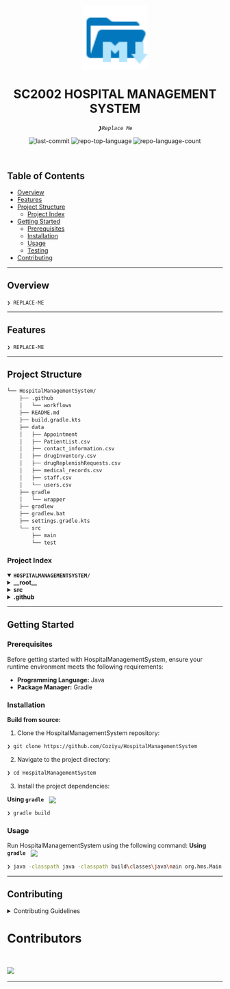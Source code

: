 <p align="center">
    <img src="https://raw.githubusercontent.com/PKief/vscode-material-icon-theme/ec559a9f6bfd399b82bb44393651661b08aaf7ba/icons/folder-markdown-open.svg" align="center" width="30%">
</p>
<p align="center"><h1 align="center">SC2002 HOSPITAL MANAGEMENT SYSTEM</h1></p>
<p align="center">
	<em><code>❯Replace Me</code></em>
</p>
<p align="center">
	<img src="https://img.shields.io/github/last-commit/Coziyu/HospitalManagementSystem?style=default&logo=git&logoColor=white&color=0080ff" alt="last-commit">
	<img src="https://img.shields.io/github/languages/top/Coziyu/HospitalManagementSystem?style=default&color=0080ff" alt="repo-top-language">
	<img src="https://img.shields.io/github/languages/count/Coziyu/HospitalManagementSystem?style=default&color=0080ff" alt="repo-language-count">
</p>
<p align="center"><!-- default option, no dependency badges. -->
</p>
<p align="center">
	<!-- default option, no dependency badges. -->
</p>
<br>

##  Table of Contents

- [ Overview](#-overview)
- [ Features](#-features)
- [ Project Structure](#-project-structure)
    - [ Project Index](#-project-index)
- [ Getting Started](#-getting-started)
    - [ Prerequisites](#-prerequisites)
    - [ Installation](#-installation)
    - [ Usage](#-usage)
    - [ Testing](#-testing)
- [ Contributing](#-contributing)

---

##  Overview

<code>❯ REPLACE-ME</code>

---

##  Features

<code>❯ REPLACE-ME</code>

---

##  Project Structure

```sh
└── HospitalManagementSystem/
    ├── .github
    │   └── workflows
    ├── README.md
    ├── build.gradle.kts
    ├── data
    │   ├── Appointment
    │   ├── PatientList.csv
    │   ├── contact_information.csv
    │   ├── drugInventory.csv
    │   ├── drugReplenishRequests.csv
    │   ├── medical_records.csv
    │   ├── staff.csv
    │   └── users.csv
    ├── gradle
    │   └── wrapper
    ├── gradlew
    ├── gradlew.bat
    ├── settings.gradle.kts
    └── src
        ├── main
        └── test
```


###  Project Index
<details open>
	<summary><b><code>HOSPITALMANAGEMENTSYSTEM/</code></b></summary>
	<details> <!-- __root__ Submodule -->
		<summary><b>__root__</b></summary>
		<blockquote>
			<table>
			<tr>
				<td><b><a href='https://github.com/Coziyu/HospitalManagementSystem/blob/master/settings.gradle.kts'>settings.gradle.kts</a></b></td>
				<td><code>❯ REPLACE-ME</code></td>
			</tr>
			<tr>
				<td><b><a href='https://github.com/Coziyu/HospitalManagementSystem/blob/master/build.gradle.kts'>build.gradle.kts</a></b></td>
				<td><code>❯ REPLACE-ME</code></td>
			</tr>
			<tr>
				<td><b><a href='https://github.com/Coziyu/HospitalManagementSystem/blob/master/gradlew.bat'>gradlew.bat</a></b></td>
				<td><code>❯ REPLACE-ME</code></td>
			</tr>
			</table>
		</blockquote>
	</details>
	<details> <!-- src Submodule -->
		<summary><b>src</b></summary>
		<blockquote>
			<details>
				<summary><b>test</b></summary>
				<blockquote>
					<details>
						<summary><b>java</b></summary>
						<blockquote>
							<details>
								<summary><b>org</b></summary>
								<blockquote>
									<details>
										<summary><b>hms</b></summary>
										<blockquote>
											<details>
												<summary><b>services</b></summary>
												<blockquote>
													<details>
														<summary><b>storage</b></summary>
														<blockquote>
															<table>
															<tr>
																<td><b><a href='https://github.com/Coziyu/HospitalManagementSystem/blob/master/src/test/java/org/hms/services/storage/StorageServiceTest.java'>StorageServiceTest.java</a></b></td>
																<td><code>❯ REPLACE-ME</code></td>
															</tr>
															</table>
														</blockquote>
													</details>
													<details>
														<summary><b>drugdispensary</b></summary>
														<blockquote>
															<table>
															<tr>
																<td><b><a href='https://github.com/Coziyu/HospitalManagementSystem/blob/master/src/test/java/org/hms/services/drugdispensary/DrugReplenishRequestTableTest.java'>DrugReplenishRequestTableTest.java</a></b></td>
																<td><code>❯ REPLACE-ME</code></td>
															</tr>
															<tr>
																<td><b><a href='https://github.com/Coziyu/HospitalManagementSystem/blob/master/src/test/java/org/hms/services/drugdispensary/DrugDispenseRequestTest.java'>DrugDispenseRequestTest.java</a></b></td>
																<td><code>❯ REPLACE-ME</code></td>
															</tr>
															<tr>
																<td><b><a href='https://github.com/Coziyu/HospitalManagementSystem/blob/master/src/test/java/org/hms/services/drugdispensary/DrugDispensaryServiceTest.java'>DrugDispensaryServiceTest.java</a></b></td>
																<td><code>❯ REPLACE-ME</code></td>
															</tr>
															<tr>
																<td><b><a href='https://github.com/Coziyu/HospitalManagementSystem/blob/master/src/test/java/org/hms/services/drugdispensary/DrugReplenishRequestTest.java'>DrugReplenishRequestTest.java</a></b></td>
																<td><code>❯ REPLACE-ME</code></td>
															</tr>
															</table>
														</blockquote>
													</details>
													<details>
														<summary><b>medicalrecord</b></summary>
														<blockquote>
															<table>
															<tr>
																<td><b><a href='https://github.com/Coziyu/HospitalManagementSystem/blob/master/src/test/java/org/hms/services/medicalrecord/MedicalRecordTest.java'>MedicalRecordTest.java</a></b></td>
																<td><code>❯ REPLACE-ME</code></td>
															</tr>
															<tr>
																<td><b><a href='https://github.com/Coziyu/HospitalManagementSystem/blob/master/src/test/java/org/hms/services/medicalrecord/PatientParticularsTest.java'>PatientParticularsTest.java</a></b></td>
																<td><code>❯ REPLACE-ME</code></td>
															</tr>
															<tr>
																<td><b><a href='https://github.com/Coziyu/HospitalManagementSystem/blob/master/src/test/java/org/hms/services/medicalrecord/MedicalRecordServiceTest.java'>MedicalRecordServiceTest.java</a></b></td>
																<td><code>❯ REPLACE-ME</code></td>
															</tr>
															<tr>
																<td><b><a href='https://github.com/Coziyu/HospitalManagementSystem/blob/master/src/test/java/org/hms/services/medicalrecord/PatientTableTest.java'>PatientTableTest.java</a></b></td>
																<td><code>❯ REPLACE-ME</code></td>
															</tr>
															</table>
														</blockquote>
													</details>
													<details>
														<summary><b>staffmanagement</b></summary>
														<blockquote>
															<table>
															<tr>
																<td><b><a href='https://github.com/Coziyu/HospitalManagementSystem/blob/master/src/test/java/org/hms/services/staffmanagement/StaffManagementServiceTest.java'>StaffManagementServiceTest.java</a></b></td>
																<td><code>❯ REPLACE-ME</code></td>
															</tr>
															</table>
														</blockquote>
													</details>
												</blockquote>
											</details>
										</blockquote>
									</details>
								</blockquote>
							</details>
						</blockquote>
					</details>
				</blockquote>
			</details>
			<details>
				<summary><b>main</b></summary>
				<blockquote>
					<details>
						<summary><b>java</b></summary>
						<blockquote>
							<details>
								<summary><b>org</b></summary>
								<blockquote>
									<details>
										<summary><b>hms</b></summary>
										<blockquote>
											<table>
											<tr>
												<td><b><a href='https://github.com/Coziyu/HospitalManagementSystem/blob/master/src/main/java/org/hms/Main.java'>Main.java</a></b></td>
												<td><code>❯ REPLACE-ME</code></td>
											</tr>
											<tr>
												<td><b><a href='https://github.com/Coziyu/HospitalManagementSystem/blob/master/src/main/java/org/hms/App.java'>App.java</a></b></td>
												<td><code>❯ REPLACE-ME</code></td>
											</tr>
											</table>
											<details>
												<summary><b>services</b></summary>
												<blockquote>
													<table>
													<tr>
														<td><b><a href='https://github.com/Coziyu/HospitalManagementSystem/blob/master/src/main/java/org/hms/services/AbstractService.java'>AbstractService.java</a></b></td>
														<td><code>❯ REPLACE-ME</code></td>
													</tr>
													</table>
													<details>
														<summary><b>storage</b></summary>
														<blockquote>
															<table>
															<tr>
																<td><b><a href='https://github.com/Coziyu/HospitalManagementSystem/blob/master/src/main/java/org/hms/services/storage/StorageService.java'>StorageService.java</a></b></td>
																<td><code>❯ REPLACE-ME</code></td>
															</tr>
															<tr>
																<td><b><a href='https://github.com/Coziyu/HospitalManagementSystem/blob/master/src/main/java/org/hms/services/storage/IDataInterface.java'>IDataInterface.java</a></b></td>
																<td><code>❯ REPLACE-ME</code></td>
															</tr>
															</table>
														</blockquote>
													</details>
													<details>
														<summary><b>logging</b></summary>
														<blockquote>
															<table>
															<tr>
																<td><b><a href='https://github.com/Coziyu/HospitalManagementSystem/blob/master/src/main/java/org/hms/services/logging/AuditLogger.java'>AuditLogger.java</a></b></td>
																<td><code>❯ REPLACE-ME</code></td>
															</tr>
															</table>
														</blockquote>
													</details>
													<details>
														<summary><b>authentication</b></summary>
														<blockquote>
															<table>
															<tr>
																<td><b><a href='https://github.com/Coziyu/HospitalManagementSystem/blob/master/src/main/java/org/hms/services/authentication/AuthenticationResult.java'>AuthenticationResult.java</a></b></td>
																<td><code>❯ REPLACE-ME</code></td>
															</tr>
															<tr>
																<td><b><a href='https://github.com/Coziyu/HospitalManagementSystem/blob/master/src/main/java/org/hms/services/authentication/LoginAttemptTracker.java'>LoginAttemptTracker.java</a></b></td>
																<td><code>❯ REPLACE-ME</code></td>
															</tr>
															<tr>
																<td><b><a href='https://github.com/Coziyu/HospitalManagementSystem/blob/master/src/main/java/org/hms/services/authentication/AuthenticationService.java'>AuthenticationService.java</a></b></td>
																<td><code>❯ REPLACE-ME</code></td>
															</tr>
															</table>
														</blockquote>
													</details>
													<details>
														<summary><b>drugdispensary</b></summary>
														<blockquote>
															<table>
															<tr>
																<td><b><a href='https://github.com/Coziyu/HospitalManagementSystem/blob/master/src/main/java/org/hms/services/drugdispensary/DrugReplenishRequest.java'>DrugReplenishRequest.java</a></b></td>
																<td><code>❯ REPLACE-ME</code></td>
															</tr>
															<tr>
																<td><b><a href='https://github.com/Coziyu/HospitalManagementSystem/blob/master/src/main/java/org/hms/services/drugdispensary/DrugInventoryEntry.java'>DrugInventoryEntry.java</a></b></td>
																<td><code>❯ REPLACE-ME</code></td>
															</tr>
															<tr>
																<td><b><a href='https://github.com/Coziyu/HospitalManagementSystem/blob/master/src/main/java/org/hms/services/drugdispensary/DrugInventoryTable.java'>DrugInventoryTable.java</a></b></td>
																<td><code>❯ REPLACE-ME</code></td>
															</tr>
															<tr>
																<td><b><a href='https://github.com/Coziyu/HospitalManagementSystem/blob/master/src/main/java/org/hms/services/drugdispensary/DrugDispenseRequest.java'>DrugDispenseRequest.java</a></b></td>
																<td><code>❯ REPLACE-ME</code></td>
															</tr>
															<tr>
																<td><b><a href='https://github.com/Coziyu/HospitalManagementSystem/blob/master/src/main/java/org/hms/services/drugdispensary/DrugReplenishRequestTable.java'>DrugReplenishRequestTable.java</a></b></td>
																<td><code>❯ REPLACE-ME</code></td>
															</tr>
															<tr>
																<td><b><a href='https://github.com/Coziyu/HospitalManagementSystem/blob/master/src/main/java/org/hms/services/drugdispensary/DrugDispensaryService.java'>DrugDispensaryService.java</a></b></td>
																<td><code>❯ REPLACE-ME</code></td>
															</tr>
															<tr>
																<td><b><a href='https://github.com/Coziyu/HospitalManagementSystem/blob/master/src/main/java/org/hms/services/drugdispensary/DrugRequestStatus.java'>DrugRequestStatus.java</a></b></td>
																<td><code>❯ REPLACE-ME</code></td>
															</tr>
															<tr>
																<td><b><a href='https://github.com/Coziyu/HospitalManagementSystem/blob/master/src/main/java/org/hms/services/drugdispensary/IDrugStockDataInterface.java'>IDrugStockDataInterface.java</a></b></td>
																<td><code>❯ REPLACE-ME</code></td>
															</tr>
															</table>
														</blockquote>
													</details>
													<details>
														<summary><b>medicalrecord</b></summary>
														<blockquote>
															<table>
															<tr>
																<td><b><a href='https://github.com/Coziyu/HospitalManagementSystem/blob/master/src/main/java/org/hms/services/medicalrecord/MedicalEntry.java'>MedicalEntry.java</a></b></td>
																<td><code>❯ REPLACE-ME</code></td>
															</tr>
															<tr>
																<td><b><a href='https://github.com/Coziyu/HospitalManagementSystem/blob/master/src/main/java/org/hms/services/medicalrecord/MedicalRecordService.java'>MedicalRecordService.java</a></b></td>
																<td><code>❯ REPLACE-ME</code></td>
															</tr>
															<tr>
																<td><b><a href='https://github.com/Coziyu/HospitalManagementSystem/blob/master/src/main/java/org/hms/services/medicalrecord/ContactInformationTable.java'>ContactInformationTable.java</a></b></td>
																<td><code>❯ REPLACE-ME</code></td>
															</tr>
															<tr>
																<td><b><a href='https://github.com/Coziyu/HospitalManagementSystem/blob/master/src/main/java/org/hms/services/medicalrecord/IMedicalDataInterface.java'>IMedicalDataInterface.java</a></b></td>
																<td><code>❯ REPLACE-ME</code></td>
															</tr>
															<tr>
																<td><b><a href='https://github.com/Coziyu/HospitalManagementSystem/blob/master/src/main/java/org/hms/services/medicalrecord/ContactInformation.java'>ContactInformation.java</a></b></td>
																<td><code>❯ REPLACE-ME</code></td>
															</tr>
															<tr>
																<td><b><a href='https://github.com/Coziyu/HospitalManagementSystem/blob/master/src/main/java/org/hms/services/medicalrecord/MedicalRecord.java'>MedicalRecord.java</a></b></td>
																<td><code>❯ REPLACE-ME</code></td>
															</tr>
															<tr>
																<td><b><a href='https://github.com/Coziyu/HospitalManagementSystem/blob/master/src/main/java/org/hms/services/medicalrecord/PatientParticulars.java'>PatientParticulars.java</a></b></td>
																<td><code>❯ REPLACE-ME</code></td>
															</tr>
															<tr>
																<td><b><a href='https://github.com/Coziyu/HospitalManagementSystem/blob/master/src/main/java/org/hms/services/medicalrecord/PatientTable.java'>PatientTable.java</a></b></td>
																<td><code>❯ REPLACE-ME</code></td>
															</tr>
															</table>
														</blockquote>
													</details>
													<details>
														<summary><b>appointment</b></summary>
														<blockquote>
															<table>
															<tr>
																<td><b><a href='https://github.com/Coziyu/HospitalManagementSystem/blob/master/src/main/java/org/hms/services/appointment/AppointmentTest.java'>AppointmentTest.java</a></b></td>
																<td><code>❯ REPLACE-ME</code></td>
															</tr>
															<tr>
																<td><b><a href='https://github.com/Coziyu/HospitalManagementSystem/blob/master/src/main/java/org/hms/services/appointment/AppointmentOutcome.java'>AppointmentOutcome.java</a></b></td>
																<td><code>❯ REPLACE-ME</code></td>
															</tr>
															<tr>
																<td><b><a href='https://github.com/Coziyu/HospitalManagementSystem/blob/master/src/main/java/org/hms/services/appointment/AppointmentStatus.java'>AppointmentStatus.java</a></b></td>
																<td><code>❯ REPLACE-ME</code></td>
															</tr>
															<tr>
																<td><b><a href='https://github.com/Coziyu/HospitalManagementSystem/blob/master/src/main/java/org/hms/services/appointment/IAppointmentDataInterface.java'>IAppointmentDataInterface.java</a></b></td>
																<td><code>❯ REPLACE-ME</code></td>
															</tr>
															<tr>
																<td><b><a href='https://github.com/Coziyu/HospitalManagementSystem/blob/master/src/main/java/org/hms/services/appointment/AppointmentSchedule.java'>AppointmentSchedule.java</a></b></td>
																<td><code>❯ REPLACE-ME</code></td>
															</tr>
															<tr>
																<td><b><a href='https://github.com/Coziyu/HospitalManagementSystem/blob/master/src/main/java/org/hms/services/appointment/AppointmentInformation.java'>AppointmentInformation.java</a></b></td>
																<td><code>❯ REPLACE-ME</code></td>
															</tr>
															<tr>
																<td><b><a href='https://github.com/Coziyu/HospitalManagementSystem/blob/master/src/main/java/org/hms/services/appointment/AppointmentCsvTool.java'>AppointmentCsvTool.java</a></b></td>
																<td><code>❯ REPLACE-ME</code></td>
															</tr>
															<tr>
																<td><b><a href='https://github.com/Coziyu/HospitalManagementSystem/blob/master/src/main/java/org/hms/services/appointment/AppointmentService.java'>AppointmentService.java</a></b></td>
																<td><code>❯ REPLACE-ME</code></td>
															</tr>
															<tr>
																<td><b><a href='https://github.com/Coziyu/HospitalManagementSystem/blob/master/src/main/java/org/hms/services/appointment/AppointmentOutcomeTest.java'>AppointmentOutcomeTest.java</a></b></td>
																<td><code>❯ REPLACE-ME</code></td>
															</tr>
															</table>
														</blockquote>
													</details>
													<details>
														<summary><b>staffmanagement</b></summary>
														<blockquote>
															<table>
															<tr>
																<td><b><a href='https://github.com/Coziyu/HospitalManagementSystem/blob/master/src/main/java/org/hms/services/staffmanagement/StaffTable.java'>StaffTable.java</a></b></td>
																<td><code>❯ REPLACE-ME</code></td>
															</tr>
															<tr>
																<td><b><a href='https://github.com/Coziyu/HospitalManagementSystem/blob/master/src/main/java/org/hms/services/staffmanagement/Staff.java'>Staff.java</a></b></td>
																<td><code>❯ REPLACE-ME</code></td>
															</tr>
															<tr>
																<td><b><a href='https://github.com/Coziyu/HospitalManagementSystem/blob/master/src/main/java/org/hms/services/staffmanagement/StaffManagementServiceTestWithSwitch.java'>StaffManagementServiceTestWithSwitch.java</a></b></td>
																<td><code>❯ REPLACE-ME</code></td>
															</tr>
															<tr>
																<td><b><a href='https://github.com/Coziyu/HospitalManagementSystem/blob/master/src/main/java/org/hms/services/staffmanagement/StaffManagementService.java'>StaffManagementService.java</a></b></td>
																<td><code>❯ REPLACE-ME</code></td>
															</tr>
															<tr>
																<td><b><a href='https://github.com/Coziyu/HospitalManagementSystem/blob/master/src/main/java/org/hms/services/staffmanagement/IStaffManagementDataInterface.java'>IStaffManagementDataInterface.java</a></b></td>
																<td><code>❯ REPLACE-ME</code></td>
															</tr>
															</table>
														</blockquote>
													</details>
												</blockquote>
											</details>
											<details>
												<summary><b>views</b></summary>
												<blockquote>
													<table>
													<tr>
														<td><b><a href='https://github.com/Coziyu/HospitalManagementSystem/blob/master/src/main/java/org/hms/views/AuthenticationMenu.java'>AuthenticationMenu.java</a></b></td>
														<td><code>❯ REPLACE-ME</code></td>
													</tr>
													<tr>
														<td><b><a href='https://github.com/Coziyu/HospitalManagementSystem/blob/master/src/main/java/org/hms/views/AbstractMenu.java'>AbstractMenu.java</a></b></td>
														<td><code>❯ REPLACE-ME</code></td>
													</tr>
													<tr>
														<td><b><a href='https://github.com/Coziyu/HospitalManagementSystem/blob/master/src/main/java/org/hms/views/AbstractMainMenu.java'>AbstractMainMenu.java</a></b></td>
														<td><code>❯ REPLACE-ME</code></td>
													</tr>
													<tr>
														<td><b><a href='https://github.com/Coziyu/HospitalManagementSystem/blob/master/src/main/java/org/hms/views/AdminMenu.java'>AdminMenu.java</a></b></td>
														<td><code>❯ REPLACE-ME</code></td>
													</tr>
													<tr>
														<td><b><a href='https://github.com/Coziyu/HospitalManagementSystem/blob/master/src/main/java/org/hms/views/PharmacistMenu.java'>PharmacistMenu.java</a></b></td>
														<td><code>❯ REPLACE-ME</code></td>
													</tr>
													<tr>
														<td><b><a href='https://github.com/Coziyu/HospitalManagementSystem/blob/master/src/main/java/org/hms/views/DoctorMenu.java'>DoctorMenu.java</a></b></td>
														<td><code>❯ REPLACE-ME</code></td>
													</tr>
													<tr>
														<td><b><a href='https://github.com/Coziyu/HospitalManagementSystem/blob/master/src/main/java/org/hms/views/PatientMenu.java'>PatientMenu.java</a></b></td>
														<td><code>❯ REPLACE-ME</code></td>
													</tr>
													</table>
												</blockquote>
											</details>
											<details>
												<summary><b>entities</b></summary>
												<blockquote>
													<table>
													<tr>
														<td><b><a href='https://github.com/Coziyu/HospitalManagementSystem/blob/master/src/main/java/org/hms/entities/Person.java'>Person.java</a></b></td>
														<td><code>❯ REPLACE-ME</code></td>
													</tr>
													<tr>
														<td><b><a href='https://github.com/Coziyu/HospitalManagementSystem/blob/master/src/main/java/org/hms/entities/BloodType.java'>BloodType.java</a></b></td>
														<td><code>❯ REPLACE-ME</code></td>
													</tr>
													<tr>
														<td><b><a href='https://github.com/Coziyu/HospitalManagementSystem/blob/master/src/main/java/org/hms/entities/PatientContext.java'>PatientContext.java</a></b></td>
														<td><code>❯ REPLACE-ME</code></td>
													</tr>
													<tr>
														<td><b><a href='https://github.com/Coziyu/HospitalManagementSystem/blob/master/src/main/java/org/hms/entities/UserRole.java'>UserRole.java</a></b></td>
														<td><code>❯ REPLACE-ME</code></td>
													</tr>
													<tr>
														<td><b><a href='https://github.com/Coziyu/HospitalManagementSystem/blob/master/src/main/java/org/hms/entities/AbstractTable.java'>AbstractTable.java</a></b></td>
														<td><code>❯ REPLACE-ME</code></td>
													</tr>
													<tr>
														<td><b><a href='https://github.com/Coziyu/HospitalManagementSystem/blob/master/src/main/java/org/hms/entities/UserContext.java'>UserContext.java</a></b></td>
														<td><code>❯ REPLACE-ME</code></td>
													</tr>
													<tr>
														<td><b><a href='https://github.com/Coziyu/HospitalManagementSystem/blob/master/src/main/java/org/hms/entities/User.java'>User.java</a></b></td>
														<td><code>❯ REPLACE-ME</code></td>
													</tr>
													<tr>
														<td><b><a href='https://github.com/Coziyu/HospitalManagementSystem/blob/master/src/main/java/org/hms/entities/AbstractTableEntry.java'>AbstractTableEntry.java</a></b></td>
														<td><code>❯ REPLACE-ME</code></td>
													</tr>
													<tr>
														<td><b><a href='https://github.com/Coziyu/HospitalManagementSystem/blob/master/src/main/java/org/hms/entities/Colour.java'>Colour.java</a></b></td>
														<td><code>❯ REPLACE-ME</code></td>
													</tr>
													</table>
												</blockquote>
											</details>
											<details>
												<summary><b>utils</b></summary>
												<blockquote>
													<table>
													<tr>
														<td><b><a href='https://github.com/Coziyu/HospitalManagementSystem/blob/master/src/main/java/org/hms/utils/PasswordMigrationUtil.java'>PasswordMigrationUtil.java</a></b></td>
														<td><code>❯ REPLACE-ME</code></td>
													</tr>
													<tr>
														<td><b><a href='https://github.com/Coziyu/HospitalManagementSystem/blob/master/src/main/java/org/hms/utils/PasswordUtils.java'>PasswordUtils.java</a></b></td>
														<td><code>❯ REPLACE-ME</code></td>
													</tr>
													</table>
												</blockquote>
											</details>
										</blockquote>
									</details>
								</blockquote>
							</details>
						</blockquote>
					</details>
				</blockquote>
			</details>
		</blockquote>
	</details>
	<details> <!-- .github Submodule -->
		<summary><b>.github</b></summary>
		<blockquote>
			<details>
				<summary><b>workflows</b></summary>
				<blockquote>
					<table>
					<tr>
						<td><b><a href='https://github.com/Coziyu/HospitalManagementSystem/blob/master/.github/workflows/gradle.yml'>gradle.yml</a></b></td>
						<td><code>❯ REPLACE-ME</code></td>
					</tr>
					</table>
				</blockquote>
			</details>
		</blockquote>
	</details>
</details>

---
##  Getting Started

###  Prerequisites

Before getting started with HospitalManagementSystem, ensure your runtime environment meets the following requirements:

- **Programming Language:** Java
- **Package Manager:** Gradle


###  Installation
**Build from source:**

1. Clone the HospitalManagementSystem repository:
```sh
❯ git clone https://github.com/Coziyu/HospitalManagementSystem
```

2. Navigate to the project directory:
```sh
❯ cd HospitalManagementSystem
```

3. Install the project dependencies:


**Using `gradle`** &nbsp; [<img align="center" src="https://img.shields.io/badge/Gradle-02303A.svg?style={badge_style}&logo=gradle&logoColor=white" />](https://gradle.org/)

```sh
❯ gradle build
```




###  Usage
Run HospitalManagementSystem using the following command:
**Using `gradle`** &nbsp; [<img align="center" src="https://img.shields.io/badge/Gradle-02303A.svg?style={badge_style}&logo=gradle&logoColor=white" />](https://gradle.org/)

```sh
❯ java -classpath java -classpath build\classes\java\main org.hms.Main
```



---

##  Contributing

<details closed>
<summary>Contributing Guidelines</summary>

1. **Fork the Repository**: Start by forking the project repository to your github account.
2. **Clone Locally**: Clone the forked repository to your local machine using a git client.
   ```sh
   git clone https://github.com/Coziyu/HospitalManagementSystem
   ```
3. **Create a New Branch**: Always work on a new branch, giving it a descriptive name.
   ```sh
   git checkout -b new-feature-x
   ```
4. **Make Your Changes**: Develop and test your changes locally.
5. **Commit Your Changes**: Commit with a clear message describing your updates.
   ```sh
   git commit -m 'Implemented new feature x.'
   ```
6. **Push to github**: Push the changes to your forked repository.
   ```sh
   git push origin new-feature-x
   ```
7. **Submit a Pull Request**: Create a PR against the original project repository. Clearly describe the changes and their motivations.
8. **Review**: Once your PR is reviewed and approved, it will be merged into the main branch. Congratulations on your contribution!
</details>


# Contributors 
<br>
<p align="left">
   <a href="https://github.com{/Coziyu/HospitalManagementSystem/}graphs/contributors">
      <img src="https://contrib.rocks/image?repo=Coziyu/HospitalManagementSystem">
   </a>
</p>


---
